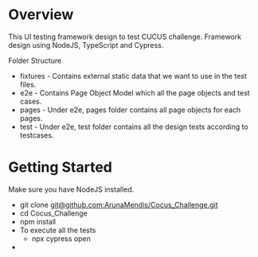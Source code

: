 # Overview

This UI testing framework design to test CUCUS challenge. Framework design using NodeJS, TypeScript and Cypress.

Folder Structure

- fixtures - Contains external static data that we want to use in the test files.
- e2e - Contains Page Object Model which all the page objects and test cases.
- pages - Under e2e, pages folder contains all page objects for each pages.
- test - Under e2e, test folder contains all the design tests according to testcases.

# Getting Started

Make sure you have NodeJS installed.

- git clone [git@github.com:ArunaMendis/Cocus_Challenge.git](https://github.com/ArunaMendis/Cocus_Challenge.git)
- cd Cocus_Challenge
- npm install
- To execute all the tests 
  - npx cypress open
- 
